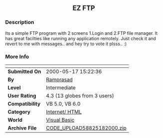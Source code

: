 ﻿<div align="center">

## EZ FTP


</div>

### Description

Its a simple FTP program with 2 screens 1.Login and 2.FTP file manager. It has great facilties like running any application remotely. Just check it and revert to me with messages.. and hey try to vote it plsss.. :)
 
### More Info
 


<span>             |<span>
---                |---
**Submitted On**   |2000-05-17 15:22:36
**By**             |[Ramprasad](https://github.com/Planet-Source-Code/PSCIndex/blob/master/ByAuthor/ramprasad.md)
**Level**          |Intermediate
**User Rating**    |4.3 (13 globes from 3 users)
**Compatibility**  |VB 5\.0, VB 6\.0
**Category**       |[Internet/ HTML](https://github.com/Planet-Source-Code/PSCIndex/blob/master/ByCategory/internet-html__1-34.md)
**World**          |[Visual Basic](https://github.com/Planet-Source-Code/PSCIndex/blob/master/ByWorld/visual-basic.md)
**Archive File**   |[CODE\_UPLOAD58825182000\.zip](https://github.com/Planet-Source-Code/ramprasad-ez-ftp__1-8152/archive/master.zip)








